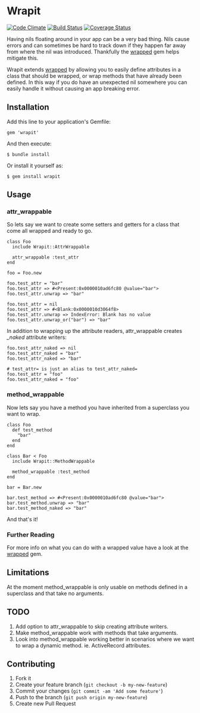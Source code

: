 # Wrapit

[![Code Climate](https://codeclimate.com/github/jdguzman/wrapit.png)](https://codeclimate.com/github/jdguzman/wrapit)
[![Build Status](https://travis-ci.org/jdguzman/wrapit.svg?branch=master)](https://travis-ci.org/jdguzman/wrapit)
[![Coverage Status](https://coveralls.io/repos/jdguzman/wrapit/badge.png?branch=master)](https://coveralls.io/r/jdguzman/wrapit?branch=master)

Having nils floating around in your app can be a very bad thing. Nils cause errors
and can sometimes be hard to track down if they happen far away from where the nil
was introduced.  Thankfully the [wrapped](https://github.com/mike-burns/wrapped)
gem helps mitigate this.

Wrapit extends [wrapped](https://github.com/mike-burns/wrapped) by allowing you to
easily define attributes in a class that should be wrapped, or wrap methods that 
have already been defined. In this way if you do have an unexpected nil somewhere
you can easily handle it without causing an app breaking error.

## Installation

Add this line to your application's Gemfile:

    gem 'wrapit'

And then execute:

    $ bundle install

Or install it yourself as:

    $ gem install wrapit

## Usage

### attr_wrappable

So lets say we want to create some setters and getters for a class that come all
wrapped and ready to go.

    class Foo
      include Wrapit::AttrWrappable

      attr_wrappable :test_attr
    end

    foo = Foo.new

    foo.test_attr = "bar"
    foo.test_attr => #<Present:0x0000010ad6fc80 @value="bar">
    foo.test_attr.unwrap => "bar"

    foo.test_attr = nil
    foo.test_attr => #<Blank:0x0000010d3064f8>
    foo.test_attr.unwrap => IndexError: Blank has no value
    foo.test_attr.unwrap_or("bar") => "bar"

In addition to wrapping up the attribute readers, attr_wrappable creates *_naked* attribute writers:

    foo.test_attr_naked => nil
    foo.test_attr_naked = "bar"
    foo.test_attr_naked => "bar"

    # test_attr= is just an alias to test_attr_naked=
    foo.test_attr = "foo"
    foo.test_attr_naked = "foo"

### method_wrappable

Now lets say you have a method you have inherited from a superclass you want to wrap.

    class Foo
      def test_method
        "bar"
      end
    end

    class Bar < Foo
      include Wrapit::MethodWrappable

      method_wrappable :test_method
    end

    bar = Bar.new

    bar.test_method => #<Present:0x0000010ad6fc80 @value="bar">
    bar.test_method.unwrap => "bar"
    bar.test_method_naked => "bar"

And that's it!

### Further Reading

For more info on what you can do with a wrapped value have a look at the
[wrapped](https://github.com/mike-burns/wrapped) gem.

## Limitations

At the moment method_wrappable is only usable on methods defined in a superclass and
that take no arguments.

## TODO

1. Add option to attr_wrappable to skip creating attribute writers.
2. Make method_wrappable work with methods that take arguments.
3. Look into method_wrappable working better in scenarios where we want to wrap a dynamic
method. ie. ActiveRecord attributes.

## Contributing

1. Fork it
2. Create your feature branch (`git checkout -b my-new-feature`)
3. Commit your changes (`git commit -am 'Add some feature'`)
4. Push to the branch (`git push origin my-new-feature`)
5. Create new Pull Request
